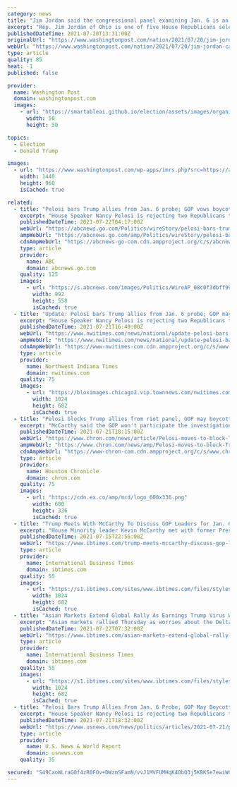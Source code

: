 ```yaml
---
category: news
title: "Jim Jordan said the congressional panel examining Jan. 6 is an attack on Trump. Now he may join the committee."
excerpt: "Rep. Jim Jordan of Ohio is one of five House Republicans selected by Minority Leader Kevin McCarthy to serve on a committee to investigate the Capitol riot."
publishedDateTime: 2021-07-20T13:31:00Z
originalUrl: "https://www.washingtonpost.com/nation/2021/07/20/jim-jordan-capitol-riot-committee/"
webUrl: "https://www.washingtonpost.com/nation/2021/07/20/jim-jordan-capitol-riot-committee/"
type: article
quality: 85
heat: -1
published: false

provider:
  name: Washington Post
  domain: washingtonpost.com
  images:
    - url: "https://smartableai.github.io/election/assets/images/organizations/washingtonpost.com-50x50.jpg"
      width: 50
      height: 50

topics:
  - Election
  - Donald Trump

images:
  - url: "https://www.washingtonpost.com/wp-apps/imrs.php?src=https://arc-anglerfish-washpost-prod-washpost.s3.amazonaws.com/public/YSVBYGSCBYI6VGOHDX6UEQNC7Y.jpg&w=1440"
    width: 1440
    height: 960
    isCached: true

related:
  - title: "Pelosi bars Trump allies from Jan. 6 probe; GOP vows boycott"
    excerpt: "House Speaker Nancy Pelosi is rejecting two Republicans tapped by House GOP leader Kevin McCarthy to sit on a committee investigating the Jan. 6 Capitol insurrection"
    publishedDateTime: 2021-07-22T04:17:00Z
    webUrl: "https://abcnews.go.com/Politics/wireStory/pelosi-bars-trump-allies-jan-probe-gop-vows-78983176"
    ampWebUrl: "https://abcnews.go.com/amp/Politics/wireStory/pelosi-bars-trump-allies-jan-probe-gop-vows-78983176"
    cdnAmpWebUrl: "https://abcnews-go-com.cdn.ampproject.org/c/s/abcnews.go.com/amp/Politics/wireStory/pelosi-bars-trump-allies-jan-probe-gop-vows-78983176"
    type: article
    provider:
      name: ABC
      domain: abcnews.go.com
    quality: 125
    images:
      - url: "https://s.abcnews.com/images/Politics/WireAP_08c0f3dbff9944a7a4a9f9fb80897461_16x9_992.jpg"
        width: 992
        height: 558
        isCached: true
  - title: "Update: Pelosi bars Trump allies from Jan. 6 probe; GOP may boycott"
    excerpt: "House Speaker Nancy Pelosi is rejecting two Republicans tapped to sit on a committee investigating the Jan. 6 Capitol insurrection, citing the \"integrity\" of the probe."
    publishedDateTime: 2021-07-21T16:49:00Z
    webUrl: "https://www.nwitimes.com/news/national/update-pelosi-bars-trump-allies-from-jan-6-probe-gop-may-boycott/article_bdfc7391-1343-5a2c-8ca7-c8d05407ba54.html"
    ampWebUrl: "https://www.nwitimes.com/news/national/update-pelosi-bars-trump-allies-from-jan-6-probe-gop-may-boycott/article_bdfc7391-1343-5a2c-8ca7-c8d05407ba54.amp.html"
    cdnAmpWebUrl: "https://www-nwitimes-com.cdn.ampproject.org/c/s/www.nwitimes.com/news/national/update-pelosi-bars-trump-allies-from-jan-6-probe-gop-may-boycott/article_bdfc7391-1343-5a2c-8ca7-c8d05407ba54.amp.html"
    type: article
    provider:
      name: Northwest Indiana Times
      domain: nwitimes.com
    quality: 75
    images:
      - url: "https://bloximages.chicago2.vip.townnews.com/nwitimes.com/content/tncms/assets/v3/editorial/1/ca/1ca0d778-2aaa-52ec-81c3-98ddb7dd0e31/60f850607eeca.image.jpg?resize=1024%2C682"
        width: 1024
        height: 682
        isCached: true
  - title: "Pelosi blocks Trump allies from riot panel, GOP may boycott"
    excerpt: "McCarthy said the GOP won't participate the investigation if Democrats won't accept the members he appointed. IN TEXAS: Pelosi senior staffer gets 'breakthrough' COVID after meeting with Texas Dems Pelosi cited the “integrity” of the probe in refusing to accept the appointments of Indiana Rep."
    publishedDateTime: 2021-07-21T18:15:00Z
    webUrl: "https://www.chron.com/news/article/Pelosi-moves-to-block-Trump-allies-from-Jan-6-16329902.php"
    ampWebUrl: "https://www.chron.com/news/amp/Pelosi-moves-to-block-Trump-allies-from-Jan-6-16329902.php"
    cdnAmpWebUrl: "https://www-chron-com.cdn.ampproject.org/c/s/www.chron.com/news/amp/Pelosi-moves-to-block-Trump-allies-from-Jan-6-16329902.php"
    type: article
    provider:
      name: Houston Chronicle
      domain: chron.com
    quality: 75
    images:
      - url: "https://cdn.ex.co/amp/mcd/logo_600x336.png"
        width: 600
        height: 336
        isCached: true
  - title: "Trump Meets With McCarthy To Discuss GOP Leaders for Jan. 6 Commission"
    excerpt: "House Minority leader Kevin McCarthy met with former President Donald Trump on Thursday to discuss potential Republican appointees to join a special congressional committee tasked with investigating the deadly Jan."
    publishedDateTime: 2021-07-15T22:56:00Z
    webUrl: "https://www.ibtimes.com/trump-meets-mccarthy-discuss-gop-leaders-jan-6-commission-3252788"
    type: article
    provider:
      name: International Business Times
      domain: ibtimes.com
    quality: 55
    images:
      - url: "https://s1.ibtimes.com/sites/www.ibtimes.com/files/styles/full/public/2021/07/15/239161261733cf24c2ddab.jpeg"
        width: 1024
        height: 682
        isCached: true
  - title: "Asian Markets Extend Global Rally As Earnings Trump Virus Worries"
    excerpt: "Asian markets rallied Thursday as worries about the Delta variant were overshadowed by more strong earnings reports that indicated companies were faring well as the global economy emerges from last year's pandemic-induced collapse."
    publishedDateTime: 2021-07-22T07:32:00Z
    webUrl: "https://www.ibtimes.com/asian-markets-extend-global-rally-earnings-trump-virus-worries-3257141"
    type: article
    provider:
      name: International Business Times
      domain: ibtimes.com
    quality: 55
    images:
      - url: "https://s1.ibtimes.com/sites/www.ibtimes.com/files/styles/full/public/2021/07/21/joe-biden-said-that-while-the-united-states.jpg"
        width: 1024
        height: 682
        isCached: true
  - title: "Pelosi Bars Trump Allies From Jan. 6 Probe, GOP May Boycott"
    excerpt: "House Speaker Nancy Pelosi is rejecting two Republicans tapped by House GOP Leader Kevin McCarthy to sit on a committee investigating the Jan. 6 Capitol insurrection."
    publishedDateTime: 2021-07-21T18:32:00Z
    webUrl: "https://www.usnews.com/news/politics/articles/2021-07-21/pelosi-moves-to-block-trump-allies-from-jan-6-committee"
    type: article
    provider:
      name: U.S. News & World Report
      domain: usnews.com
    quality: 35

secured: "S49CaoWLraG0f4zR0FOv+DWzmSFamN/vvJ1MVFUMHqK4ObO3j5KBKSe7ewiWCwbgvq6YGqKUuKzAElZqocDecouEaOZwaHECF5zJ6Iv406wOkIovQlxJ8Lq5/IG1yyRTLm+G42HpcGAY/5ItvchcmxXVyDiSL3hkwi7Ki+gzBor8E5wHfuEN2SD6khRzt8AhNBClHVTR+0qBYztZbuk0b34OIDVpTq2a/ZTSP5tE1vl6NovzAHxy6+Y+AcdXQQHfx70f0UBlrWgULFoiHMNMFuVoUT8I8mIRpep4M3Tstp3fQLCP9hW06PyuTSymUzsDmG75NPAQbvJqk5DU/W2bQ5ICtNlW2FkBMDmW8MV7wZg=;pr4MVyRE5Egisqbtiuq0IA=="
---
```


